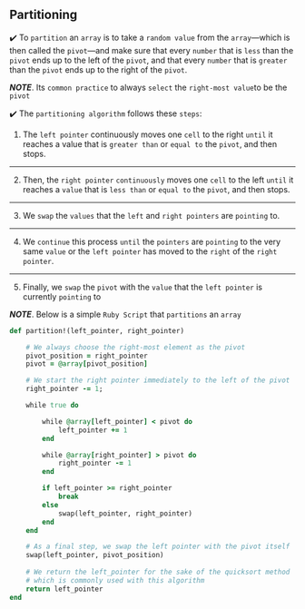 ## Partitioning

:heavy_check_mark: To ```partition``` an ```array``` is to take a ```random value``` from the ```array```—which is then
called the ```pivot```—and make sure that every ```number``` that is ```less``` than the ```pivot```
ends up to the left of the ```pivot```, and that every ```number``` that is ```greater``` than the ```pivot``` ends up to the right of the ```pivot```.

_**NOTE**_.  Its ```common practice``` to always ```select``` the ```right-most value```to be the ```pivot```
 
:heavy_check_mark: The ```partitioning algorithm``` follows these ```steps```:

1. The ```left pointer``` continuously moves one ```cell``` to the right ```until``` it reaches a
value that is ```greater than``` or ```equal to``` the ```pivot```, and then stops.

---

2. Then, the ```right pointer``` ```continuously``` moves one ```cell``` to the left ```until``` it
reaches a ```value``` that is ```less than``` or ```equal to``` the ```pivot```, and then stops.

---

3. We ```swap``` the ```values``` that the ```left``` and ```right pointers``` are ```pointing``` to.

---

4. We ```continue``` this process ```until``` the ```pointers``` are ```pointing``` to the very same ```value``` or the ```left pointer``` has moved to the ```right``` of the ```right pointer```.

---
5. Finally, we ```swap``` the ```pivot``` with the ```value``` that the ```left pointer``` is currently ```pointing``` to

_**NOTE**_. Below is a simple ```Ruby Script``` that ```partitions``` an ```array```

```rb
def partition!(left_pointer, right_pointer)

    # We always choose the right-most element as the pivot
    pivot_position = right_pointer
    pivot = @array[pivot_position]

    # We start the right pointer immediately to the left of the pivot
    right_pointer -= 1;

    while true do

        while @array[left_pointer] < pivot do
            left_pointer += 1
        end

        while @array[right_pointer] > pivot do
            right_pointer -= 1
        end

        if left_pointer >= right_pointer
            break
        else
            swap(left_pointer, right_pointer)
        end
    end

    # As a final step, we swap the left pointer with the pivot itself
    swap(left_pointer, pivot_position)
    
    # We return the left_pointer for the sake of the quicksort method
    # which is commonly used with this algorithm
    return left_pointer
end
```